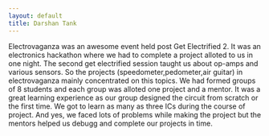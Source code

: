 ```yaml
---
layout: default
title: Darshan Tank
---
```



Electrovaganza was an awesome event held post Get Electrified 2. It was 
an electronics hackathon where we had to complete a project alloted to us
in one night. The second get electrified session taught us about op-amps
and various sensors. So the projects (speedometer,pedometer,air guitar)
in electrovaganza mainly concentrated on this topics. We had formed groups
of 8 students and each group was alloted one project and a mentor. It was 
a great learning experience as our group designed the circuit from scratch
or the first time. We got to learn as many as three ICs during the course
of project. And yes, we faced lots of problems while making the project but
the mentors helped us debugg and complete our projects in time.